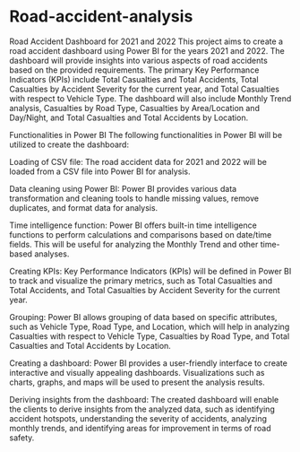 # Road-accident-analysis

Road Accident Dashboard for 2021 and 2022 This project aims to create a road accident dashboard using Power BI for the years 2021 and 2022. The dashboard will provide insights into various aspects of road accidents based on the provided requirements. The primary Key Performance Indicators (KPIs) include Total Casualties and Total Accidents, Total Casualties by Accident Severity for the current year, and Total Casualties with respect to Vehicle Type. The dashboard will also include Monthly Trend analysis, Casualties by Road Type, Casualties by Area/Location and Day/Night, and Total Casualties and Total Accidents by Location.

Functionalities in Power BI The following functionalities in Power BI will be utilized to create the dashboard:

Loading of CSV file: The road accident data for 2021 and 2022 will be loaded from a CSV file into Power BI for analysis.

Data cleaning using Power BI: Power BI provides various data transformation and cleaning tools to handle missing values, remove duplicates, and format data for analysis.

Time intelligence function: Power BI offers built-in time intelligence functions to perform calculations and comparisons based on date/time fields. This will be useful for analyzing the Monthly Trend and other time-based analyses.

Creating KPIs: Key Performance Indicators (KPIs) will be defined in Power BI to track and visualize the primary metrics, such as Total Casualties and Total Accidents, and Total Casualties by Accident Severity for the current year.

Grouping: Power BI allows grouping of data based on specific attributes, such as Vehicle Type, Road Type, and Location, which will help in analyzing Casualties with respect to Vehicle Type, Casualties by Road Type, and Total Casualties and Total Accidents by Location.

Creating a dashboard: Power BI provides a user-friendly interface to create interactive and visually appealing dashboards. Visualizations such as charts, graphs, and maps will be used to present the analysis results.

Deriving insights from the dashboard: The created dashboard will enable the clients to derive insights from the analyzed data, such as identifying accident hotspots, understanding the severity of accidents, analyzing monthly trends, and identifying areas for improvement in terms of road safety.
